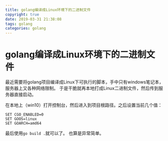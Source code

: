 ```yaml
---
title: golang编译成Linux环境下的二进制文件
copyright: true
date: 2019-03-31 21:38:08
tags: golang
categories: golang
---
```


# golang编译成Linux环境下的二进制文件

最近需要将golang项目编译成Linux下可执行的脚本，手中只有windows笔记本，服务器上又各种网络限制。
于是干脆就再本地打成Linux二进制文件，然后传到服务器直接启动。

在本地上（win10）打开控制台，然后进入到项目根路径。之后设置当前几个值：

```
SET CGO_ENABLED=0
SET GOOS=linux 
SET GOARCH=amd64

```

最后使用`go build .`就可以了。 也算是异常简单。